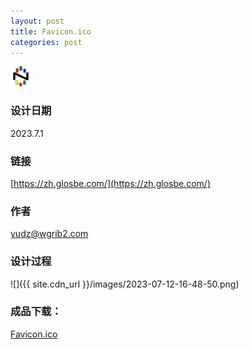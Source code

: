 ```yaml
---
layout: post
title: Favicon.ico
categories: post
---
```

<img src="/assets/favicon.png">

### 设计日期
2023.7.1

### 链接
[https://zh.glosbe.com/](https://zh.glosbe.com/)

### 作者
yudz@wgrib2.com

### 设计过程
![]({{ site.cdn_url }}/images/2023-07-12-16-48-50.png)

### 成品下载：
[Favicon.ico](/assets/favicon.png)